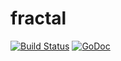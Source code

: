 # fractal
[![Build Status](https://travis-ci.org/fractalplatform/fractal.svg?branch=master)](https://travis-ci.org/fractalplatform/fractal)
[![GoDoc](https://godoc.org/github.com/fractalplatform/fractal?status.svg)](https://godoc.org/github.com/fractalplatform/fractal)
